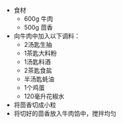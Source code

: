 - 食材
  - 600g 牛肉
  - 500g 茴香
- 向牛肉中加入以下调料：
  - 2汤匙生抽
  - 1茶匙大料粉
  - 1汤匙料酒
  - 2茶匙食盐
  - 半汤匙蚝油
  - 1个鸡蛋
  - 120毫升花椒水
- 将茴香切成小粒
- 将切好的茴香放入牛肉馅中，搅拌均匀